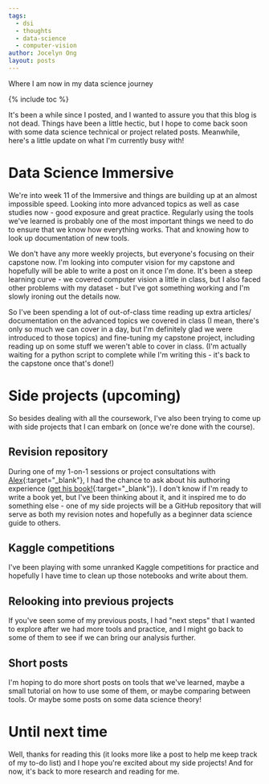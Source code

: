 ```yaml
---
tags:
  - dsi
  - thoughts
  - data-science
  - computer-vision
author: Jocelyn Ong
layout: posts
---
```

Where I am now in my data science journey

{% include toc %}

It's been a while since I posted, and I wanted to assure you that this blog is not dead. Things have been a little hectic, but I hope to come back soon with some data science technical or project related posts. Meanwhile, here's a little update on what I'm currently busy with!

# Data Science Immersive

We're into week 11 of the Immersive and things are building up at an almost impossible speed. Looking into more advanced topics as well as case studies now - good exposure and great practice. Regularly using the tools we've learned is probably one of the most important things we need to do to ensure that we know how everything works. That and knowing how to look up documentation of new tools.

We don't have any more weekly projects, but everyone's focusing on their capstone now. I'm looking into computer vision for my capstone and hopefully will be able to write a post on it once I'm done. It's been a steep learning curve - we covered computer vision a little in class, but I also faced other problems with my dataset - but I've got something working and I'm slowly ironing out the details now.

So I've been spending a lot of out-of-class time reading up extra articles/ documentation on the advanced topics we covered in class (I mean, there's only so much we can cover in a day, but I'm definitely glad we were introduced to those topics) and fine-tuning my capstone project, including reading up on some stuff we weren't able to cover in class. (I'm actually waiting for a python script to complete while I'm writing this - it's back to the capstone once that's done!)

# Side projects (upcoming)

So besides dealing with all the coursework, I've also been trying to come up with side projects that I can embark on (once we're done with the course).

## Revision repository

During one of my 1-on-1 sessions or project consultations with [Alex](https://www.linkedin.com/in/alexandercombs){:target="_blank"}, I had the chance to ask about his authoring experience ([get his book!](https://www.amazon.com/Python-Machine-Learning-Blueprints-Intuitive-ebook/dp/B01CID6IGQ){:target="_blank"}). I don't know if I'm ready to write a book yet, but I've been thinking about it, and it inspired me to do something else - one of my side projects will be a GitHub repository that will serve as both my revision notes and hopefully as a beginner data science guide to others.

## Kaggle competitions

I've been playing with some unranked Kaggle competitions for practice and hopefully I have time to clean up those notebooks and write about them.

## Relooking into previous projects

If you've seen some of my previous posts, I had "next steps" that I wanted to explore after we had more tools and practice, and I might go back to some of them to see if we can bring our analysis further.

## Short posts

I'm hoping to do more short posts on tools that we've learned, maybe a small tutorial on how to use some of them, or maybe comparing between tools. Or maybe some posts on some data science theory!

# Until next time

Well, thanks for reading this (it looks more like a post to help me keep track of my to-do list) and I hope you're excited about my side projects! And for now, it's back to more research and reading for me.
